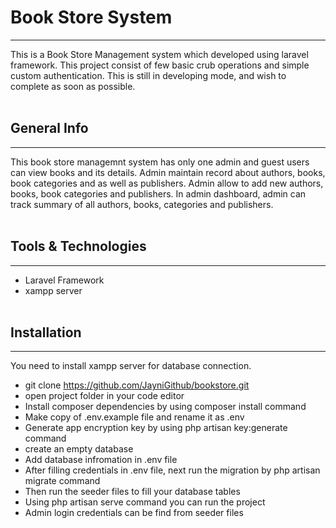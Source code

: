 # Book Store System
***
This is a Book Store Management system which developed using laravel framework. This project consist of few basic crub operations and simple custom authentication. This is still in developing mode, and wish to complete as soon as possible.
<br><br>

## General Info
***
This book store managemnt system has only one admin and guest users can view books and its details. Admin maintain record about authors, books, book categories and as well as publishers. Admin allow to add new authors, books, book categories and publishers. In admin dashboard, admin can track summary of all authors, books, categories and publishers. 
<br><br>

## Tools & Technologies
***
* Laravel Framework
* xampp server
<br><br>

## Installation
***
You need to install xampp server for database connection.
<br>

* git clone https://github.com/JayniGithub/bookstore.git
* open project folder in your code editor
* Install composer dependencies by using composer install command
* Make copy of .env.example file and rename it as .env
* Generate app encryption key by using php artisan key:generate command
* create an empty database
* Add database infromation in .env file
* After filling credentials in .env file, next run the migration by php artisan migrate command
* Then run the seeder files to fill your database tables
* Using php artisan serve command you can run the project
* Admin login credentials can be find from seeder files